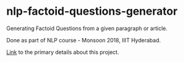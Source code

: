# nlp-factoid-questions-generator
Generating Factoid Questions from a given paragraph or article.

Done as part of NLP course - Monsoon 2018, IIIT Hyderabad.

[Link](https://docs.google.com/document/d/1GSFHxmLH9VXH5g0yR-dPrzgSuAMRdOC25foZHiI6rcs/edit?usp=sharing) to the primary details about this project.
